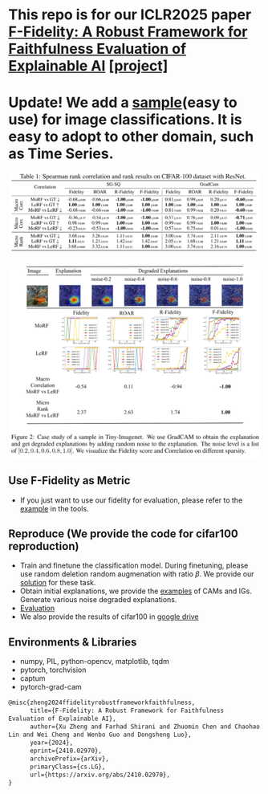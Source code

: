 # This repo is for our ICLR2025 paper [F-Fidelity: A Robust Framework for Faithfulness Evaluation of Explainable AI](https://openreview.net/pdf?id=X0r4BN50Dv) [[project]](https://trustai4s-lab.github.io/ffidelity.html) 


# Update! We add a [sample](./tools/image_example.py)(easy to use) for image classifications. It is easy to adopt to other domain, such as Time Series.


![image info](./image/Table.png)

![image info](./image/case.png)


## Use F-Fidelity as Metric
- If you just want to use our fidelity for evaluation, please refer to the [example](./tools/image_example.py) in the tools.


## Reproduce (We provide the code for cifar100 reproduction)
- Train and finetune the classification model. During finetuning, please use random deletion random augmenation with ratio $\beta$. We provide our [solution](./code/train_model.py) for these task. 
- Obtain initial explanations, we provide the [examples](./code/explain_model.py) of CAMs and IGs. Generate various noise degraded explanations. 
- [Evaluation](./code/evaluation_model.py)
- We also provide the results of cifar100 in [google drive](https://drive.google.com/file/d/1gaNQ8oVwbmeJQd4ZWhMtT4k-CuSANLlw/view?usp=sharing)


## Environments & Libraries
- numpy, PIL, python-opencv, matplotlib, tqdm
- pytorch, torchvision
- captum
- pytorch-grad-cam


```angular2html
@misc{zheng2024ffidelityrobustframeworkfaithfulness,
      title={F-Fidelity: A Robust Framework for Faithfulness Evaluation of Explainable AI}, 
      author={Xu Zheng and Farhad Shirani and Zhuomin Chen and Chaohao Lin and Wei Cheng and Wenbo Guo and Dongsheng Luo},
      year={2024},
      eprint={2410.02970},
      archivePrefix={arXiv},
      primaryClass={cs.LG},
      url={https://arxiv.org/abs/2410.02970}, 
}
```
